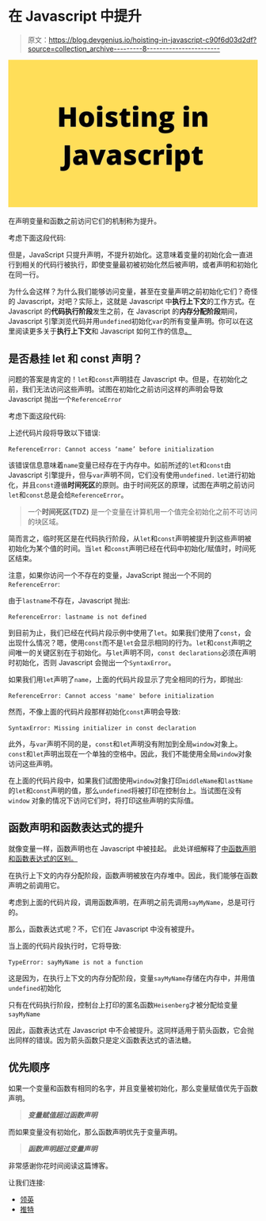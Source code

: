 # 在 Javascript 中提升

> 原文：<https://blog.devgenius.io/hoisting-in-javascript-c90f6d03d2df?source=collection_archive---------8----------------------->

![](img/5abaac7efcf45c2478222b513a837f93.png)

在声明变量和函数之前访问它们的机制称为提升。

考虑下面这段代码:

但是，JavaScript 只提升声明，不提升初始化。这意味着变量的初始化会一直进行到相关的代码行被执行，即使变量最初被初始化然后被声明，或者声明和初始化在同一行。

为什么会这样？为什么我们能够访问变量，甚至在变量声明之前初始化它们？奇怪的 Javascript，对吧？实际上，这就是 Javascript 中**执行上下文**的工作方式。在 Javascript 的**代码执行阶段**发生之前，在 Javascript 的**内存分配阶段**期间，Javascript 引擎浏览代码并用`undefined`初始化`var`的所有变量声明。你可以在这里阅读更多关于**执行上下文**和 Javascript 如何工作的信息[。](https://rabisiddique.medium.com/how-javascript-runs-in-the-browser-part-1-7a2b3ce7f5e5)

## 是否悬挂 let 和 const 声明？

问题的答案是肯定的！`let`和`const`声明挂在 Javascript 中。但是，在初始化之前，我们无法访问这些声明。试图在初始化之前访问这样的声明会导致 Javascript 抛出一个`ReferenceError`

考虑下面这段代码:

上述代码片段将导致以下错误:

`ReferenceError: Cannot access ‘name’ before initialization`

该错误信息意味着`name`变量已经存在于内存中。如前所述的`let`和`const`由 Javascript 引擎提升，但与`var`声明不同，它们没有使用`undefined.` `let`进行初始化，并且`const`遵循**时间死区**的原则。由于时间死区的原理，试图在声明之前访问`let`和`const`总是会给`ReferenceError`。

> 一个**时间死区(TDZ)** 是一个变量在计算机用一个值完全初始化之前不可访问的块区域。

简而言之，临时死区是在代码执行阶段，从`let`和`const`声明被提升到这些声明被初始化为某个值的时间。当`let` 和`const`声明已经在代码中初始化/赋值时，时间死区结束。

注意，如果你访问一个不存在的变量，JavaScript 抛出一个不同的`ReferenceError`:

由于`lastname`不存在，Javascript 抛出:

`ReferenceError: lastname is not defined`

到目前为止，我们已经在代码片段示例中使用了`let`。如果我们使用了`const`，会出现什么情况？嗯，使用`const`而不是`let`会显示相同的行为。`let`和`const`声明之间唯一的关键区别在于初始化。与`let`声明不同，`const declarations`必须在声明时初始化，否则 Javascript 会抛出一个`SyntaxError`。

如果我们用`let`声明了`name`，上面的代码片段显示了完全相同的行为，即抛出:

`ReferenceError: Cannot access 'name' before initialization`

然而，不像上面的代码片段那样初始化`const`声明会导致:

`SyntaxError: Missing initializer in const declaration`

此外，与`var`声明不同的是，`const`和`let`声明没有附加到全局`window`对象上。`const`和`let`声明出现在一个单独的空格中。因此，我们不能使用全局`window`对象访问这些声明。

在上面的代码片段中，如果我们试图使用`window`对象打印`middleName`和`lastName`的`let`和`const`声明的值，那么`undefined`将被打印在控制台上。当试图在没有`window` 对象的情况下访问它们时，将打印这些声明的实际值。

## 函数声明和函数表达式的提升

就像变量一样，函数声明也在 Javascript 中被挂起。
此处详细解释了[中函数声明和函数表达式的区别。](https://rabisiddique.medium.com/function-buzzwords-in-javascript-af24c3488a75)

在执行上下文的内存分配阶段，函数声明被放在内存堆中。因此，我们能够在函数声明之前调用它。

考虑到上面的代码片段，调用函数声明，在声明之前先调用`sayMyName`，总是可行的。

那么，函数表达式呢？不，它们在 Javascript 中没有被提升。

当上面的代码片段执行时，它将导致:

`TypeError: sayMyName is not a function`

这是因为，在执行上下文的内存分配阶段，变量`sayMyName`存储在内存中，并用值`undefined`初始化

只有在代码执行阶段，控制台上打印的匿名函数`Heisenberg`才被分配给变量`sayMyName`

因此，函数表达式在 Javascript 中不会被提升。这同样适用于箭头函数，它会抛出同样的错误。因为箭头函数只是定义函数表达式的语法糖。

## 优先顺序

如果一个变量和函数有相同的名字，并且变量被初始化，那么变量赋值优先于函数声明。

> ***变量赋值超过函数声明***

而如果变量没有初始化，那么函数声明优先于变量声明。

> ***函数声明超过变量声明***

非常感谢你花时间阅读这篇博客。

让我们连接:

*   [领英](https://www.linkedin.com/in/rabi-siddique-b6b4971a0/)
*   [推特](https://twitter.com/rabisiddique234)